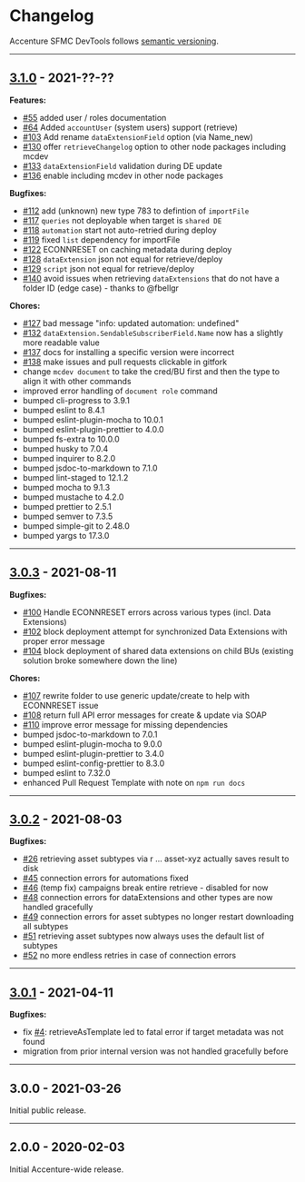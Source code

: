 # Changelog

Accenture SFMC DevTools follows [semantic versioning](https://semver.org/).

---

## [3.1.0](https://github.com/Accenture/sfmc-devtools/compare/v3.0.3...v3.1.0) - 2021-??-??

**Features:**

- [#55](https://github.com/Accenture/sfmc-devtools/issues/55) added user / roles documentation
- [#64](https://github.com/Accenture/sfmc-devtools/issues/64) Added `accountUser` (system users) support (retrieve)
- [#103](https://github.com/Accenture/sfmc-devtools/issues/103) Add rename `dataExtensionField` option (via Name_new)
- [#130](https://github.com/Accenture/sfmc-devtools/issues/130) offer `retrieveChangelog` option to other node packages including mcdev
- [#133](https://github.com/Accenture/sfmc-devtools/issues/133) `dataExtensionField` validation during DE update
- [#136](https://github.com/Accenture/sfmc-devtools/issues/136) enable including mcdev in other node packages

**Bugfixes:**

- [#112](https://github.com/Accenture/sfmc-devtools/issues/112) add (unknown) new type 783 to defintion of `importFile`
- [#117](https://github.com/Accenture/sfmc-devtools/issues/117) `queries` not deployable when target is `shared DE`
- [#118](https://github.com/Accenture/sfmc-devtools/issues/118) `automation` start not auto-retried during deploy
- [#119](https://github.com/Accenture/sfmc-devtools/issues/119) fixed `list` dependency for importFile
- [#122](https://github.com/Accenture/sfmc-devtools/issues/122) ECONNRESET on caching metadata during deploy
- [#128](https://github.com/Accenture/sfmc-devtools/issues/128) `dataExtension` json not equal for retrieve/deploy
- [#129](https://github.com/Accenture/sfmc-devtools/issues/129) `script` json not equal for retrieve/deploy
- [#140](https://github.com/Accenture/sfmc-devtools/issues/140) avoid issues when retrieving `dataExtensions` that do not have a folder ID (edge case) - thanks to @fbellgr

**Chores:**

- [#127](https://github.com/Accenture/sfmc-devtools/issues/127) bad message "info: updated automation: undefined"
- [#132](https://github.com/Accenture/sfmc-devtools/issues/132) `dataExtension.SendableSubscriberField.Name` now has a slightly more readable value
- [#137](https://github.com/Accenture/sfmc-devtools/issues/137) docs for installing a specific version were incorrect
- [#138](https://github.com/Accenture/sfmc-devtools/issues/138) make issues and pull requests clickable in gitfork
- change `mcdev document` to take the cred/BU first and then the type to align it with other commands
- improved error handling of `document role` command
- bumped cli-progress to 3.9.1
- bumped eslint to 8.4.1
- bumped eslint-plugin-mocha to 10.0.1
- bumped eslint-plugin-prettier to 4.0.0
- bumped fs-extra to 10.0.0
- bumped husky to 7.0.4
- bumped inquirer to 8.2.0
- bumped jsdoc-to-markdown to 7.1.0
- bumped lint-staged to 12.1.2
- bumped mocha to 9.1.3
- bumped mustache to 4.2.0
- bumped prettier to 2.5.1
- bumped semver to 7.3.5
- bumped simple-git to 2.48.0
- bumped yargs to 17.3.0

---

## [3.0.3](https://github.com/Accenture/sfmc-devtools/compare/v3.0.2...v3.0.3) - 2021-08-11

**Bugfixes:**

- [#100](https://github.com/Accenture/sfmc-devtools/issues/100) Handle ECONNRESET errors across various types (incl. Data Extensions)
- [#102](https://github.com/Accenture/sfmc-devtools/issues/102) block deployment attempt for synchronized Data Extensions with proper error message
- [#104](https://github.com/Accenture/sfmc-devtools/issues/104) block deployment of shared data extensions on child BUs (existing solution broke somewhere down the line)

**Chores:**

- [#107](https://github.com/Accenture/sfmc-devtools/issues/107) rewrite folder to use generic update/create to help with ECONNRESET issue
- [#108](https://github.com/Accenture/sfmc-devtools/issues/108) return full API error messages for create & update via SOAP
- [#110](https://github.com/Accenture/sfmc-devtools/issues/110) improve error message for missing dependencies
- bumped jsdoc-to-markdown to 7.0.1
- bumped eslint-plugin-mocha to 9.0.0
- bumped eslint-plugin-prettier to 3.4.0
- bumped eslint-config-prettier to 8.3.0
- bumped eslint to 7.32.0
- enhanced Pull Request Template with note on `npm run docs`

---

## [3.0.2](https://github.com/Accenture/sfmc-devtools/compare/v3.0.1...v3.0.2) - 2021-08-03

**Bugfixes:**

- [#26](https://github.com/Accenture/sfmc-devtools/issues/26) retrieving asset subtypes via r ... asset-xyz actually saves result to disk
- [#45](https://github.com/Accenture/sfmc-devtools/issues/45) connection errors for automations fixed
- [#46](https://github.com/Accenture/sfmc-devtools/issues/46) (temp fix) campaigns break entire retrieve - disabled for now
- [#48](https://github.com/Accenture/sfmc-devtools/issues/48) connection errors for dataExtensions and other types are now handled gracefully
- [#49](https://github.com/Accenture/sfmc-devtools/issues/49) connection errors for asset subtypes no longer restart downloading all subtypes
- [#51](https://github.com/Accenture/sfmc-devtools/issues/51) retrieving asset subtypes now always uses the default list of subtypes
- [#52](https://github.com/Accenture/sfmc-devtools/issues/52) no more endless retries in case of connection errors

---

## [3.0.1](https://github.com/Accenture/sfmc-devtools/compare/v3.0.0...v3.0.1) - 2021-04-11

**Bugfixes:**

- fix [#4](https://github.com/Accenture/sfmc-devtools/issues/4): retrieveAsTemplate led to fatal error if target metadata was not found
- migration from prior internal version was not handled gracefully before

---

## 3.0.0 - 2021-03-26

Initial public release.

---

## 2.0.0 - 2020-02-03

Initial Accenture-wide release.
